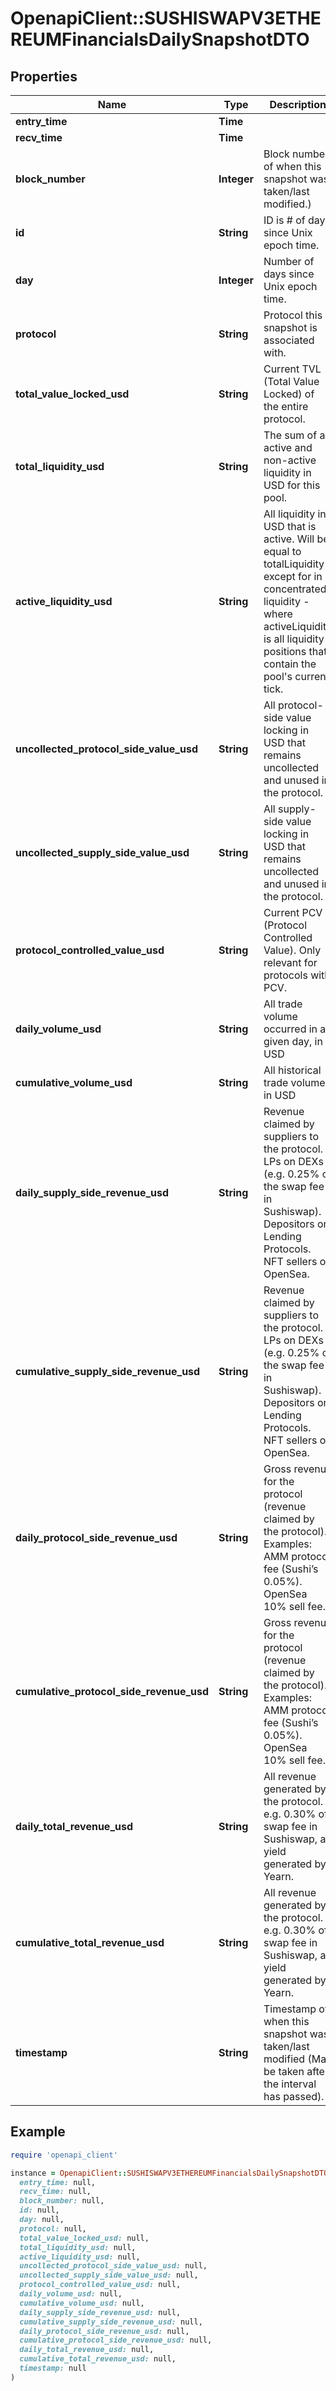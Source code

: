 # OpenapiClient::SUSHISWAPV3ETHEREUMFinancialsDailySnapshotDTO

## Properties

| Name | Type | Description | Notes |
| ---- | ---- | ----------- | ----- |
| **entry_time** | **Time** |  | [optional] |
| **recv_time** | **Time** |  | [optional] |
| **block_number** | **Integer** | Block number of when this snapshot was taken/last modified.) | [optional] |
| **id** | **String** | ID is # of days since Unix epoch time. | [optional] |
| **day** | **Integer** | Number of days since Unix epoch time. | [optional] |
| **protocol** | **String** | Protocol this snapshot is associated with. | [optional] |
| **total_value_locked_usd** | **String** | Current TVL (Total Value Locked) of the entire protocol. | [optional] |
| **total_liquidity_usd** | **String** | The sum of all active and non-active liquidity in USD for this pool. | [optional] |
| **active_liquidity_usd** | **String** | All liquidity in USD that is active. Will be equal to totalLiquidity except for in concentrated liquidity - where activeLiquidity is all liquidity positions that contain the pool&#39;s current tick. | [optional] |
| **uncollected_protocol_side_value_usd** | **String** | All protocol-side value locking in USD that remains uncollected and unused in the protocol. | [optional] |
| **uncollected_supply_side_value_usd** | **String** | All supply-side value locking in USD that remains uncollected and unused in the protocol. | [optional] |
| **protocol_controlled_value_usd** | **String** | Current PCV (Protocol Controlled Value). Only relevant for protocols with PCV. | [optional] |
| **daily_volume_usd** | **String** | All trade volume occurred in a given day, in USD | [optional] |
| **cumulative_volume_usd** | **String** | All historical trade volume in USD | [optional] |
| **daily_supply_side_revenue_usd** | **String** | Revenue claimed by suppliers to the protocol. LPs on DEXs (e.g. 0.25% of the swap fee in Sushiswap). Depositors on Lending Protocols. NFT sellers on OpenSea. | [optional] |
| **cumulative_supply_side_revenue_usd** | **String** | Revenue claimed by suppliers to the protocol. LPs on DEXs (e.g. 0.25% of the swap fee in Sushiswap). Depositors on Lending Protocols. NFT sellers on OpenSea. | [optional] |
| **daily_protocol_side_revenue_usd** | **String** | Gross revenue for the protocol (revenue claimed by the protocol). Examples: AMM protocol fee (Sushi’s 0.05%). OpenSea 10% sell fee. | [optional] |
| **cumulative_protocol_side_revenue_usd** | **String** | Gross revenue for the protocol (revenue claimed by the protocol). Examples: AMM protocol fee (Sushi’s 0.05%). OpenSea 10% sell fee. | [optional] |
| **daily_total_revenue_usd** | **String** | All revenue generated by the protocol. e.g. 0.30% of swap fee in Sushiswap, all yield generated by Yearn. | [optional] |
| **cumulative_total_revenue_usd** | **String** | All revenue generated by the protocol. e.g. 0.30% of swap fee in Sushiswap, all yield generated by Yearn. | [optional] |
| **timestamp** | **String** | Timestamp of when this snapshot was taken/last modified (May be taken after the interval has passed). | [optional] |

## Example

```ruby
require 'openapi_client'

instance = OpenapiClient::SUSHISWAPV3ETHEREUMFinancialsDailySnapshotDTO.new(
  entry_time: null,
  recv_time: null,
  block_number: null,
  id: null,
  day: null,
  protocol: null,
  total_value_locked_usd: null,
  total_liquidity_usd: null,
  active_liquidity_usd: null,
  uncollected_protocol_side_value_usd: null,
  uncollected_supply_side_value_usd: null,
  protocol_controlled_value_usd: null,
  daily_volume_usd: null,
  cumulative_volume_usd: null,
  daily_supply_side_revenue_usd: null,
  cumulative_supply_side_revenue_usd: null,
  daily_protocol_side_revenue_usd: null,
  cumulative_protocol_side_revenue_usd: null,
  daily_total_revenue_usd: null,
  cumulative_total_revenue_usd: null,
  timestamp: null
)
```

